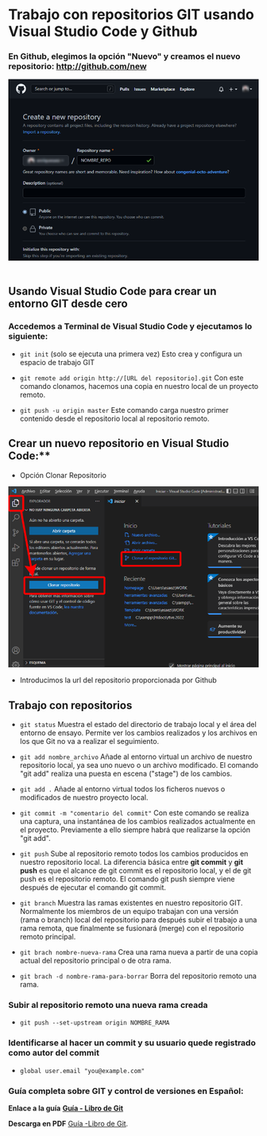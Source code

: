 
# Trabajo con repositorios GIT usando Visual Studio Code y Github
### En Github, elegimos la opción "Nuevo" y creamos el nuevo repositorio: http://github.com/new

![Crear un repositorio](https://github.com/enriquesaez/EGS-Layout-Monitor/blob/master/useful/img-create-repo.png)
&nbsp;

## Usando Visual Studio Code para crear un entorno GIT desde cero
### Accedemos a Terminal de Visual Studio Code y ejecutamos lo siguiente:

- `git init` (solo se ejecuta una primera vez) Esto crea y configura un espacio de trabajo GIT

- `git remote add origin http://[URL del repositorio].git` Con este comando clonamos, hacemos una copia en nuestro local de un proyecto remoto.

- `git push -u origin master` Este comando carga nuestro primer contenido desde el repositorio local al repositorio remoto.

## Crear un nuevo repositorio en Visual Studio Code:**

- Opción Clonar Repositorio

![Clonar un repositorio](https://github.com/enriquesaez/EGS-Layout-Monitor/blob/master/useful/img-clone-repository.png)

- Introducimos la url del repositorio proporcionada por Github
## Trabajo con repositorios
- `git status` 
Muestra el estado del directorio de trabajo local y el área del entorno de ensayo. 
Permite ver los cambios realizados y los archivos en los que Git no va a realizar el seguimiento. 

- `git add nombre_archivo`
Añade al entorno virtual un archivo de nuestro repositorio local, ya sea uno nuevo o un archivo modificado. 
El comando "git add" realiza una puesta en escena ("stage") de los cambios. 

- `git add .`
Añade al entorno virtual todos los ficheros nuevos o modificados de nuestro proyecto local.

- `git commit -m "comentario del commit"`
Con este comando se realiza una captura, una instantánea de los cambios realizados actualmente en el proyecto. 
Previamente a ello siempre habrá que realizarse la opción "git add".

- `git push`
Sube al repositorio remoto todos los cambios producidos en nuestro repositorio local.
La diferencia básica entre **git commit** y **git push** es que el alcance de git commit es el repositorio local, y el de git push es el repositorio remoto. 
El comando git push siempre viene después de ejecutar el comando git commit.

- `git branch`
Muestra las ramas existentes en nuestro repositorio GIT. Normalmente los miembros de un equipo trabajan con una versión (rama o branch) local del repositorio para después subir el trabajo a una rama remota, que finalmente se fusionará (merge) con el repositorio remoto principal.

- `git brach nombre-nueva-rama`
Crea una rama nueva a partir de una copia actual del repositorio principal o de otra rama.

- `git brach -d nombre-rama-para-borrar`
Borra del repositorio remoto una rama.

### Subir al repositorio remoto una nueva rama creada

- `git push --set-upstream origin NOMBRE_RAMA`
&nbsp;
### Identificarse al hacer un commit y su usuario quede registrado como autor del commit

- `global user.email "you@example.com"`

### Guía completa sobre GIT y control de versiones en Español:

**Enlace a la guía**
**[Guía - Libro de Git](https://git-scm.com/book/es/v2)**

**Descarga en PDF**
[Guía -Libro de Git](https://github.com/progit/progit2-es/releases/download/2.1.23/progit.pdf).

